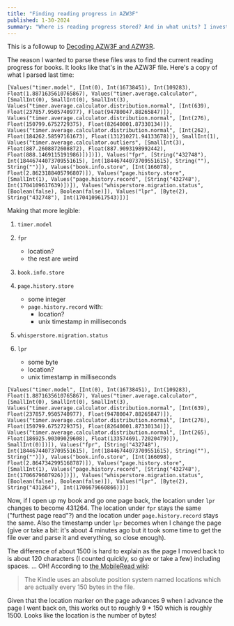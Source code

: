 ```yaml
---
title: "Finding reading progress in AZW3F"
published: 1-30-2024
summary: "Where is reading progress stored? And in what units? I investigate."
---
```


This is a followup to [Decoding AZW3F and AZW3R](/posts/decoding-azw3f-azw3r/).

The reason I wanted to parse these files was to find the current reading progress for books. It looks like that's in the AZW3F file. Here's a copy of what I parsed last time:

```
[Values("timer.model", [Int(0), Int(16738451), Int(109283), Float(1.8871635610765867), Values("timer.average.calculator", [SmallInt(0), SmallInt(0), SmallInt(3), Values("timer.average.calculator.distribution.normal", [Int(639), Float(237857.9505740977), Float(94780047.88265847)]), Values("timer.average.calculator.distribution.normal", [Int(276), Float(150799.6752729375), Float(82640001.87330134)]), Values("timer.average.calculator.distribution.normal", [Int(262), Float(184262.58597161673), Float(131210271.94133678)]), SmallInt(1), Values("timer.average.calculator.outliers", [SmallInt(3), Float(887.2608872608872), Float(887.9093198992442), Float(888.1469115191986)])])]), Values("fpr", [String("432748"), Int(18446744073709551615), Int(18446744073709551615), String(""), String("")]), Values("book.info.store", [Int(166078), Float(2.8623188405796807)]), Values("page.history.store", [SmallInt(1), Values("page.history.record", [String("432748"), Int(1704109617639)])]), Values("whisperstore.migration.status", [Boolean(false), Boolean(false)]), Values("lpr", [Byte(2), String("432748"), Int(1704109617543)])]
```

Making that more legible:

1. `timer.model`
2. `fpr`

    - location?
    - the rest are weird

3. `book.info.store`
4. `page.history.store`

    - some integer
    - `page.history.record` with:
        - location?
        - unix timestamp in milliseconds

5. `whisperstore.migration.status`
6. `lpr`
    - some byte
    - location?
    - unix timestamp in milliseconds

```
[Values("timer.model", [Int(0), Int(16738451), Int(109283), Float(1.8871635610765867), Values("timer.average.calculator", [SmallInt(0), SmallInt(0), SmallInt(3), Values("timer.average.calculator.distribution.normal", [Int(639), Float(237857.9505740977), Float(94780047.88265847)]), Values("timer.average.calculator.distribution.normal", [Int(276), Float(150799.6752729375), Float(82640001.87330134)]), Values("timer.average.calculator.distribution.normal", [Int(265), Float(186925.90309029608), Float(133574691.72020479)]), SmallInt(0)])]), Values("fpr", [String("432748"), Int(18446744073709551615), Int(18446744073709551615), String(""), String("")]), Values("book.info.store", [Int(166098), Float(2.8647342995168787)]), Values("page.history.store", [SmallInt(1), Values("page.history.record", [String("432748"), Int(1706679607926)])]), Values("whisperstore.migration.status", [Boolean(false), Boolean(false)]), Values("lpr", [Byte(2), String("431264"), Int(1706679660866)])]
```

Now, if I open up my book and go one page back, the location under `lpr` changes to become 431264. The location under `fpr` stays the same ("furthest page read"?) and the location under `page.history.record` stays the same. Also the timestamp under `lpr` becomes when I change the page (give or take a bit: it's about 4 minutes ago but it took some time to get the file over and parse it and everything, so close enough).

The difference of about 1500 is hard to explain as the page I moved back to is about 120 characters (I counted quickly, so give or take a few) including spaces. ... OH! According to [the MobileRead wiki](https://wiki.mobileread.com/wiki/Page_numbers#Implementation):

> The Kindle uses an absolute position system named locations which are actually every 150 bytes in the file.

Given that the location marker on the page advances 9 when I advance the page I went back on, this works out to roughly 9 \* 150 which is roughly 1500. Looks like the location is the number of bytes!
